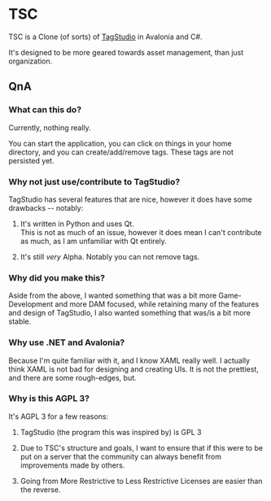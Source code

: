 # TSC  

TSC is a Clone (of sorts) of [TagStudio](https://github.com/TagStudioDev/TagStudio) in Avalonia and C#. 

It's designed to be more geared towards asset management, than just organization.


## QnA
### What can this do?  
Currently, nothing really.

You can start the application, you can click on things in your home directory, and you can create/add/remove tags.
These tags are not persisted yet. 

### Why not just use/contribute to TagStudio?  
TagStudio has several features that are nice, however it does have some drawbacks -- notably:

1. It's written in Python and uses Qt.  
This is not as much of an issue, however it does mean I can't contribute as much, as I am
unfamiliar with Qt entirely.

2. It's still *very* Alpha.
Notably you can not remove tags.


### Why did you make this?
Aside from the above, I wanted something that was a bit more Game-Development and more DAM focused, while retaining many
of the features and design of TagStudio, I also wanted something that was/is a bit more stable.

### Why use .NET and Avalonia?  
Because I'm quite familiar with it, and I know XAML really well. I actually think XAML is not bad for designing and
creating UIs. It is not the prettiest, and there are some rough-edges, but.

### Why is this AGPL 3?  
It's AGPL 3 for a few reasons:

1. TagStudio (the program this was inspired by) is GPL 3

2. Due to TSC's structure and goals, I want to ensure that if this were to be put on a server
   that the community can always benefit from improvements made by others.

3. Going from More Restrictive to Less Restrictive Licenses are easier than the reverse. 